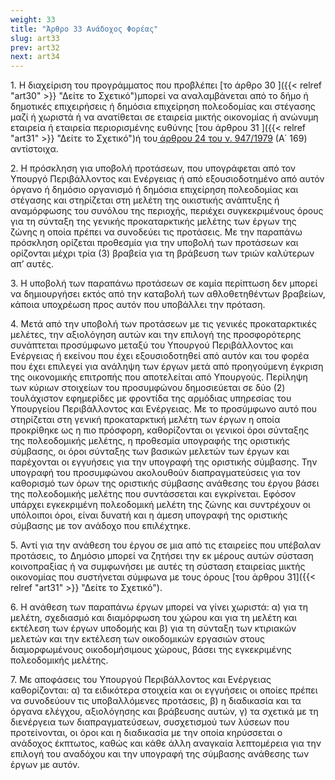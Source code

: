 ```yaml
---
weight: 33
title: "Άρθρο 33 Ανάδοχος Φορέας"
slug: art33
prev: art32
next: art34
---
```


1\. Η διαχείριση του προγράμματος που προβλέπει [το άρθρο 30 ]({{< relref "art30" >}} "Δείτε το Σχετικό")μπορεί να αναλαμβάνεται από το δήμο ή δημοτικές επιχειρήσεις ή δημόσια επιχείρηση πολεοδομίας και στέγασης μαζί ή χωριστά ή να ανατίθεται σε εταιρεία μικτής οικονομίας ή ανώνυμη εταιρεία ή εταιρεία περιορισμένης ευθύνης [του άρθρου 31 ]({{< relref "art31" >}} "Δείτε το Σχετικό")ή του<a href="https://ia37rg02wpsa01.blob.core.windows.net/fek/01/1979/19790100266.pdf" title="Δείτε το Σχετικό"> άρθρου 24 του ν. 947/1979</a> (Α΄ 169) αντίστοιχα.

2\. Η πρόσκληση για υποβολή προτάσεων, που υπογράφεται από τον Υπουργό Περιβάλλοντος και Ενέργειας ή από εξουσιοδοτημένο από αυτόν όργανο ή δημόσιο οργανισμό ή δημόσια επιχείρηση πολεοδομίας και στέγασης και στηρίζεται στη μελέτη της οικιστικής ανάπτυξης ή αναμόρφωσης του συνόλου της περιοχής, περιέχει συγκεκριμένους όρους για τη σύνταξη της γενικής προκαταρκτικής μελέτης των έργων της ζώνης η οποία πρέπει να συνοδεύει τις προτάσεις. Με την παραπάνω πρόσκληση ορίζεται προθεσμία για την υποβολή των προτάσεων και ορίζονται μέχρι τρία (3) βραβεία για τη βράβευση των τριών καλύτερων απ’ αυτές.

3\. Η υποβολή των παραπάνω προτάσεων σε καμία περίπτωση δεν μπορεί να δημιουργήσει εκτός από την καταβολή των αθλοθετηθέντων βραβείων, κάποια υποχρέωση προς αυτόν που υποβάλλει την πρόταση.

4\. Μετά από την υποβολή των προτάσεων με τις γενικές προκαταρκτικές μελέτες, την αξιολόγηση αυτών και την επιλογή της προσφορότερης συνάπτεται προσύμφωνο μεταξύ του Υπουργού Περιβάλλοντος και Ενέργειας ή εκείνου που έχει εξουσιοδοτηθεί από αυτόν και του φορέα που έχει επιλεγεί για ανάληψη των έργων μετά από προηγούμενη έγκριση της οικονομικής επιτροπής που αποτελείται από Υπουργούς. Περίληψη των κύριων στοιχείων του προσυμφώνου δημοσιεύεται σε δύο (2) τουλάχιστον εφημερίδες με φροντίδα της αρμόδιας υπηρεσίας του Υπουργείου Περιβάλλοντος και Ενέργειας. Με το προσύμφωνο αυτό που στηρίζεται στη γενική προκαταρκτική μελέτη των έργων η οποία προκρίθηκε ως η πιο πρόσφορη, καθορίζονται οι γενικοί όροι σύνταξης της πολεοδομικής μελέτης, η προθεσμία υπογραφής της οριστικής σύμβασης, οι όροι σύνταξης των βασικών μελετών των έργων και παρέχονται οι εγγυήσεις για την υπογραφή της οριστικής σύμβασης. Την υπογραφή του προσυμφώνου ακολουθούν διαπραγματεύσεις για τον καθορισμό των όρων της οριστικής σύμβασης ανάθεσης του έργου βάσει της πολεοδομικής μελέτης που συντάσσεται και εγκρίνεται. Εφόσον υπάρχει εγκεκριμένη πολεοδομική μελέτη της ζώνης και συντρέχουν οι υπόλοιποι όροι, είναι δυνατή και η άμεση υπογραφή της οριστικής σύμβασης με τον ανάδοχο που επιλέχτηκε.

5\. Αντί για την ανάθεση του έργου σε μια από τις εταιρείες που υπέβαλαν προτάσεις, το Δημόσιο μπορεί να ζητήσει την εκ μέρους αυτών σύσταση κοινοπραξίας ή να συμφωνήσει με αυτές τη σύσταση εταιρείας μικτής οικονομίας που συστήνεται σύμφωνα με τους όρους [του άρθρου 31]({{< relref "art31" >}} "Δείτε το Σχετικό").

6\. Η ανάθεση των παραπάνω έργων μπορεί να γίνει χωριστά: α) για τη μελέτη, σχεδιασμό και διαμόρφωση του χώρου και για τη μελέτη και εκτέλεση των έργων υποδομής και β) για τη σύνταξη των κτιριακών μελετών και την εκτέλεση των οικοδομικών εργασιών στους διαμορφωμένους οικοδομήσιμους χώρους, βάσει της εγκεκριμένης πολεοδομικής μελέτης.

7\. Με αποφάσεις του Υπουργού Περιβάλλοντος και Ενέργειας καθορίζονται: α) τα ειδικότερα στοιχεία και οι εγγυήσεις οι οποίες πρέπει να συνοδεύουν τις υποβαλλόμενες προτάσεις, β) η διαδικασία και τα όργανα ελέγχου, αξιολόγησης και βράβευσης αυτών, γ) τα σχετικά με τη διενέργεια των διαπραγματεύσεων, συσχετισμού των λύσεων που προτείνονται, οι όροι και η διαδικασία με την οποία κηρύσσεται ο ανάδοχος έκπτωτος, καθώς και κάθε άλλη αναγκαία λεπτομέρεια για την επιλογή του αναδόχου και την υπογραφή της σύμβασης ανάθεσης των έργων με αυτόν.


